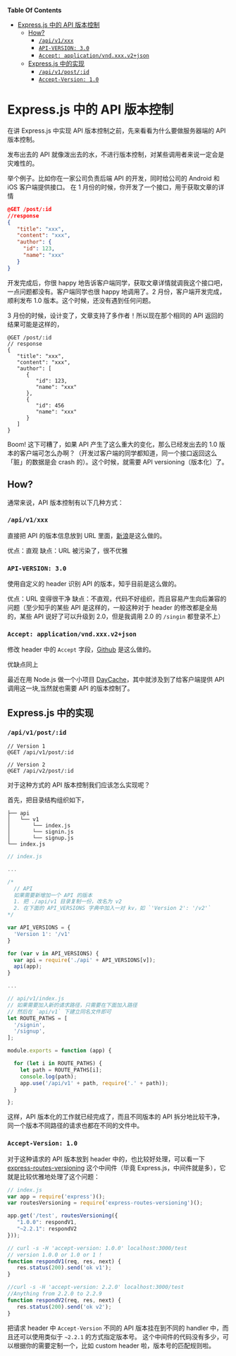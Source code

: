 <!-- START doctoc generated TOC please keep comment here to allow auto update -->
<!-- DON'T EDIT THIS SECTION, INSTEAD RE-RUN doctoc TO UPDATE -->
**Table Of Contents**

- [Express.js 中的 API 版本控制](#expressjs-%E4%B8%AD%E7%9A%84-api-%E7%89%88%E6%9C%AC%E6%8E%A7%E5%88%B6)
  - [How?](#how)
    - [`/api/v1/xxx`](#apiv1xxx)
    - [`API-VERSION: 3.0`](#api-version-30)
    - [`Accept: application/vnd.xxx.v2+json`](#accept-applicationvndxxxv2json)
  - [Express.js 中的实现](#expressjs-%E4%B8%AD%E7%9A%84%E5%AE%9E%E7%8E%B0)
    - [`/api/v1/post/:id`](#apiv1postid)
    - [`Accept-Version: 1.0`](#accept-version-10)

<!-- END doctoc generated TOC please keep comment here to allow auto update -->

# Express.js 中的 API 版本控制

在讲 Express.js 中实现 API 版本控制之前，先来看看为什么要做服务器端的 API 版本控制。

发布出去的 API 就像泼出去的水，不进行版本控制，对某些调用者来说一定会是灾难性的。

举个例子。比如你在一家公司负责后端 API 的开发，同时给公司的 Android 和 iOS 客户端提供接口。
在 1 月份的时候，你开发了一个接口，用于获取文章的详情


```json
@GET /post/:id
//response
{
   "title": "xxx",
   "content": "xxx",
   "author": {
     "id": 123,
     "name": "xxx"
   }
}
```

开发完成后，你很 happy 地告诉客户端同学，获取文章详情就调我这个接口吧，一点问题都没有。客户端同学也很 happy 地调用了。2 月份，客户端开发完成，顺利发布 1.0 版本。这个时候，还没有遇到任何问题。

3 月份的时候，设计变了，文章支持了多作者！所以现在那个相同的 API 返回的结果可能是这样的，

```
@GET /post/:id
// response
{
   "title": "xxx",
   "content": "xxx",
   "author": [
      {
         "id": 123,
         "name": "xxx"
      },
      {
         "id": 456
         "name": "xxx"
      }
   ]
}
```

Boom! 这下可糟了，如果 API 产生了这么重大的变化，那么已经发出去的 1.0 版本的客户端可怎么办啊？（开发过客户端的同学都知道，同一个接口返回这么「脏」的数据是会 crash 的）。这个时候，就需要 API versioning（版本化）了。

## How?

通常来说，API 版本控制有以下几种方式：

### `/api/v1/xxx`

直接把 API 的版本信息放到 URL 里面，[新浪](http://open.weibo.com/wiki/2/users/show)是这么做的。

优点：直观
缺点：URL 被污染了，很不优雅

### `API-VERSION: 3.0`

使用自定义的 header 识别 API 的版本，知乎目前是这么做的。

优点：URL 变得很干净
缺点：不直观，代码不好组织，而且容易产生向后兼容的问题（至少知乎的某些 API 是这样的，一般这种对于 header 的修改都是全局的，某些 API 说好了可以升级到 2.0，但是我调用 2.0 的 `/singin` 都登录不上）

### `Accept: application/vnd.xxx.v2+json`

修改 header 中的 `Accept` 字段，[Github](https://developer.github.com/v3/) 是这么做的。

优缺点同上

最近在用 Node.js 做一个小项目 [DayCache](https://github.com/DayCache/DayCache)，其中就涉及到了给客户端提供 API 调用这一块,当然就也需要 API 的版本控制了。

## Express.js 中的实现

### `/api/v1/post/:id`

```
// Version 1
@GET /api/v1/post/:id

// Version 2
@GET /api/v2/post/:id
```

对于这种方式的 API 版本控制我们应该怎么实现呢？

首先，把目录结构组织如下，

```
├── api
│   └── v1
│       └── index.js
│       └── signin.js
│       └── signup.js
└── index.js
```

```js
// index.js

...

/*
  // API
  如果需要新增加一个 API 的版本
  1. 把 ./api/v1 目录复制一份，改名为 v2
  2. 在下面的 API_VERSIONS 字典中加入一对 kv，如 `'Version 2': '/v2'`
*/

var API_VERSIONS = {
  'Version 1': '/v1'
}

for (var v in API_VERSIONS) {
  var api = require('./api' + API_VERSIONS[v]);
  api(app);
}

...

```

```js
// api/v1/index.js
// 如果需要加入新的请求路径，只需要在下面加入路径
// 然后在 `api/v1` 下建立同名文件即可
let ROUTE_PATHS = [
  '/signin',
  '/signup',
];

module.exports = function (app) {

  for (let i in ROUTE_PATHS) {
    let path = ROUTE_PATHS[i];
    console.log(path);
    app.use('/api/v1' + path, require('.' + path));
  }

};
```

这样，API 版本化的工作就已经完成了，而且不同版本的 API 拆分地比较干净，同一个版本不同路径的请求也都在不同的文件中。

### `Accept-Version: 1.0`

对于这种请求的 API 版本放到 header 中的，也比较好处理，可以看一下 [express-routes-versioning](https://github.com/Prasanna-sr/express-routes-versioning) 这个中间件（毕竟 Express.js，中间件就是多），它就是比较优雅地处理了这个问题：

```js
// index.js
var app = require('express')();
var routesVersioning = require('express-routes-versioning')();

app.get('/test', routesVersioning({
   "1.0.0": respondV1,
   "~2.2.1": respondV2
}));

// curl -s -H 'accept-version: 1.0.0' localhost:3000/test
// version 1.0.0 or 1.0 or 1 !
function respondV1(req, res, next) {
   res.status(200).send('ok v1');
}

//curl -s -H 'accept-version: 2.2.0' localhost:3000/test
//Anything from 2.2.0 to 2.2.9
function respondV2(req, res, next) {
   res.status(200).send('ok v2');
}
```

把请求 header 中 `Accept-Version` 不同的 API 版本挂在到不同的 handler 中，而且还可以使用类似于 `~2.2.1` 的方式指定版本号。
这个中间件的代码没有多少，可以根据你的需要定制一个，比如 custom header 啦，版本号的匹配规则啦。


